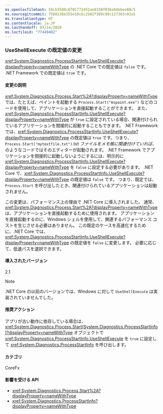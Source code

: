 ```yaml
---
ms.openlocfilehash: 58cb3580c8701773452ae8338f036a94bbee80c5
ms.sourcegitcommit: 7588136e355e10cbc2582f389c90c127363c02a5
ms.translationtype: HT
ms.contentlocale: ja-JP
ms.lasthandoff: 03/14/2020
ms.locfileid: "77449402"
---
```

### <a name="change-in-default-value-of-useshellexecute"></a>UseShellExecute の既定値の変更

<xref:System.Diagnostics.ProcessStartInfo.UseShellExecute?displayProperty=nameWithType> の .NET Core での既定値は `false` です。 .NET Framework での既定値は `true` です。

#### <a name="change-description"></a>変更の説明

<xref:System.Diagnostics.Process.Start%2A?displayProperty=nameWithType> では、たとえば、ペイントを起動する `Process.Start("mspaint.exe")` などのコードを使用して、アプリケーションを直接起動することができます。 また、<xref:System.Diagnostics.ProcessStartInfo.UseShellExecute?displayProperty=nameWithType> が `true` に設定されている場合、関連付けられているアプリケーションを間接的に起動することもできます。 .NET Framework では、<xref:System.Diagnostics.ProcessStartInfo.UseShellExecute?displayProperty=nameWithType> の既定値は `true` です。つまり、`Process.Start("mytextfile.txt")`.txt *ファイルをメモ帳に関連付けていれば、* のようなコードではそのエディターが起動されます。 .NET Framework でアプリケーションを間接的に起動しないようにするには、明示的に <xref:System.Diagnostics.ProcessStartInfo.UseShellExecute?displayProperty=nameWithType> を `false` に設定する必要があります。 .NET Core で、<xref:System.Diagnostics.ProcessStartInfo.UseShellExecute?displayProperty=nameWithType> の既定値は `false` です。 つまり、既定では、`Process.Start` を呼び出したとき、関連付けられているアプリケーションは起動されません。

この変更は、パフォーマンス上の理由で .NET Core に導入されました。 通常、<xref:System.Diagnostics.Process.Start%2A?displayProperty=nameWithType> は、アプリケーションを直接起動するために使用されます。 アプリケーションを直接起動するのに、Windows シェルを使用して、関連するパフォーマンス コストを生じさせる必要はありません。 この既定のケースを高速化するために、.NET Core では、<xref:System.Diagnostics.ProcessStartInfo.UseShellExecute?displayProperty=nameWithType> の既定値を `false` に変更します。 必要に応じて、低速パスを選択できます。

#### <a name="version-introduced"></a>導入されたバージョン

2.1

> [!NOTE]
> .NET Core の以前のバージョンでは、Windows に対して `UseShellExecute` は実装されていませんでした。

#### <a name="recommended-action"></a>推奨アクション

アプリが古い動作に依存している場合は、<xref:System.Diagnostics.Process.Start(System.Diagnostics.ProcessStartInfo)?displayProperty=nameWithType> オブジェクトで <xref:System.Diagnostics.ProcessStartInfo.UseShellExecute> を `true` に設定して <xref:System.Diagnostics.ProcessStartInfo> を呼び出します。

#### <a name="category"></a>カテゴリ

CoreFx

#### <a name="affected-apis"></a>影響を受ける API

- <xref:System.Diagnostics.Process.Start%2A?displayProperty=nameWithType>
- <xref:System.Diagnostics.ProcessStartInfo?displayProperty=nameWithType>

<!--

#### Affected APIs

- `Overload:System.Diagnostics.Process.Start`
- `M:System.Diagnostics.ProcessStartInfo`

-->
